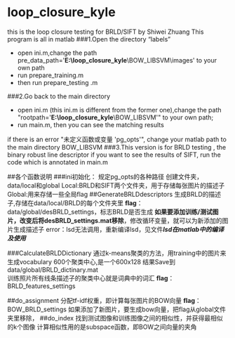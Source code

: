 # loop_closure_kyle
this is the loop closure testing for BRLD/SIFT by Shiwei Zhuang
This program is all  in  matlab
###1.Open the directory “labels” 
 - open ini.m,change the path
    pre_data_path='**E:\loop_closure_kyle**\BOW_LIBSVM\images' to your
    own path
 - run prepare_training.m
 - then run prepare_testing .m

###2.Go back to the main directory 

 - open ini.m  (this ini.m is different from the former one),change the
   path "rootpath='**E:\loop_closure_kyle**\BOW_LIBSVM\'" to your own path;
 - run  main.m, then you can see the matching results 

if there is an error "未定义函数或变量 'pg_opts'", change your matlab path to  the main directory  BOW_LIBSVM
###3.This version is  for BRLD testing , the binary robust line descriptor 
if you want to see the results of SIFT, run the code which is annotated in main.m


##各个函数说明
###ini初始化：
规定pg_opts的各种路径
创建文件夹，data/local和global
Local:BRLD和SIFT两个文件夹，用于存储每张图片的描述子
Global:用来存储一些全局flag
##GenerateBRLDdescriptors
生成BRLD的描述子,存储在data/local/BRLD的每个文件夹里
**flag**：data/global/desBRLD_settings，标志BRLD是否生成
**如果要添加训练/测试图片，改变后将desBRLD_settings.mat移除**，修改循环变量，就可以为新添加的图片生成描述子
error：lsd无法调用，重新编译lsd，见文件***lsd在matlab中的编译及使用***

###CalculateBRLDDictionary
通过k-means聚类的方法，用training中的图片来生成vocabulary
600个聚类中心,是一个600x128
结果Save到data/global/BRLD_dictinary.mat   
训练照片所有线条描述子的聚类中心就是词典中的词汇
**flag**：BRLD_features_settings

##do_assignment
分配tf-idf权重，即计算每张图片的BOW向量
**flag**：BOW_BRLD_settings
如果添加了新图片，要生成bow向量，把flag从global文件夹里移除，
##do_index
找到测试图像和训练图像之间的相似性，并获得最相似的k个图像
计算相似性用的是subspace函数，即BOW之间向量的夹角
